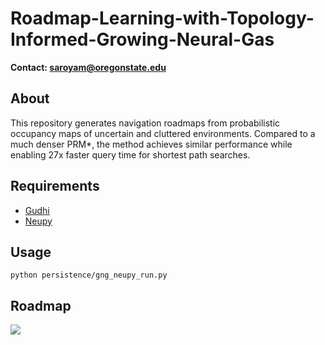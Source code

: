 
# Roadmap-Learning-with-Topology-Informed-Growing-Neural-Gas
**Contact: saroyam@oregonstate.edu**

## About
This repository generates navigation roadmaps from probabilistic occupancy maps of uncertain and cluttered environments. Compared to a much denser PRM*, the method achieves similar performance while enabling 27x faster query time for shortest path searches.

## Requirements
- [Gudhi](https://gudhi.inria.fr/python/latest/installation.html)
- [Neupy](http://neupy.com/pages/installation.html)

## Usage
```
python persistence/gng_neupy_run.py
```

## Roadmap
   ![](https://github.com/manishsaroya/GNG/blob/master/gng.gif)
